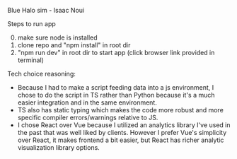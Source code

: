 Blue Halo sim - Isaac Noui

Steps to run app

0. make sure node is installed
1. clone repo and "npm install" in root dir
2. "npm run dev" in root dir to start app (click browser link provided in terminal)




Tech choice reasoning:
- Because I had to make a script feeding data into a js environment, I chose to do the script in TS rather than Python because it's a much easier integration and in the same environment.
- TS also has static typing which makes the code more robust and more specific compiler errors/warnings relative to JS.
- I chose React over Vue because I utilized an analytics library I've used in the past that was well liked by clients. However I prefer Vue's simplicity over React, it makes frontend a bit easier, but 
  React has richer analytic visualization library options. 
